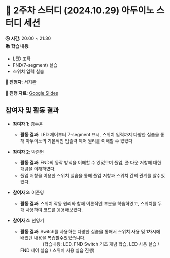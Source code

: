 # 📑 2주차 스터디 (2024.10.29) 아두이노 스터디 세션

**🕒 시간**: 20:00 ~ 21:30  
**📚 학습 내용**:  
- LED 조작
- FND(7-segment) 실습
- 스위치 입력 실습

**👤 진행자**: 서지완

**🔗 진행 자료**: [Google Slides](https://docs.google.com/presentation/d/1lMGuA_AcIPnddhlvkw_0gEd9UMkqu812Me5dVn-K4WQ/edit?usp=sharing)

## 참여자 및 활동 결과

- **참여자 1**: 김수윤  
  - **활동 결과**: LED 제어부터 7-segment 표시, 스위치 입력까지 다양한 실습을 통해 아두이노의 기본적인 입출력 제어 원리를 이해할 수 있었다

- **참여자 2**: 박준현  
  - **활동 결과**: FND의 동작 방식을 이해할 수 있었으며 풀업, 풀 다운 저항에 대한 개념을 이해하였다.
  - 풀업 저항을 이용한 스위치 실습을 통해 풀업 저항과 스위치 간의 관계를 알수있었다.

- **참여자 3**: 이준영  
  - **활동 결과**: 스위치 작동 원리와 함께 이론적인 부분을 학습하였고, 스위치를 두 개 사용하여 코드를 응용해보았다.

- **참여자 4**: 천영기  
  - **활동 결과**: Switch를 사용하는 다양한 실습을 통해서 스위치 사용 및 1차시에 배웠던 내용을 복습할수있었습니다.  
     (학습내용: LED, FND Switch 기초 개념 학습, LED 사용 실습 / FND 제어 실습 / 스위치 사용 실습 진행)
    
